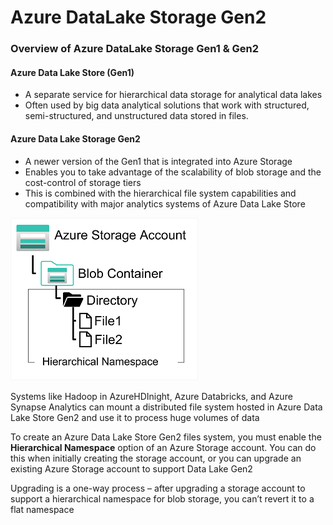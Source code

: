 # Azure DataLake Storage Gen2

### Overview of Azure DataLake Storage Gen1 & Gen2

#### Azure Data Lake Store (Gen1)
* A separate service for hierarchical data storage for analytical data lakes
* Often used by big data analytical solutions that work with structured, semi-structured, and unstructured data stored in files. 

#### Azure Data Lake Storage Gen2
* A newer version of the Gen1 that is integrated into Azure Storage
* Enables you to take advantage of the scalability of blob storage and the cost-control of storage tiers
* This is combined with the hierarchical file system capabilities and compatibility with major analytics systems of Azure Data Lake Store

![image displaying the hierarchical data storage](hierarchical_example.png)

Systems like Hadoop in AzureHDInight, Azure Databricks, and Azure Synapse Analytics can mount a distributed file system hosted in Azure Data Lake Store Gen2 and use it to process huge volumes of data

To create an Azure Data Lake Store Gen2 files system, you must enable the **Hierarchical Namespace** option of an Azure Storage account. You can do this when initially creating the storage account, or you can upgrade an existing Azure Storage account to support Data Lake Gen2

Upgrading is a one-way process – after upgrading a storage account to support a hierarchical namespace for blob storage, you can’t revert it to a flat namespace